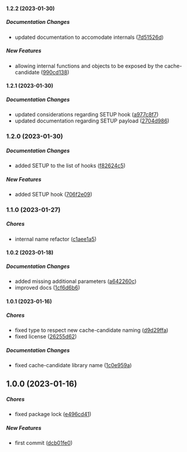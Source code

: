 #### 1.2.2 (2023-01-30)

##### Documentation Changes

*  updated documentation to accomodate internals ([7d51526d](https://github.com/JointlyTech/cache-candidate-plugin-base/commit/7d51526df52a62b1b104c46a7e8aa2a6d82391d0))

##### New Features

*  allowing internal functions and objects to be exposed by the cache-candidate ([990cd138](https://github.com/JointlyTech/cache-candidate-plugin-base/commit/990cd1380a9b7865b87544c1ca4c9790e4745c75))

#### 1.2.1 (2023-01-30)

##### Documentation Changes

*  updated considerations regarding SETUP hook ([a977c8f7](https://github.com/JointlyTech/cache-candidate-plugin-base/commit/a977c8f7dd2d5b4502e5d6e005cfd0bbdf40b216))
*  updated documentation regarding SETUP payload ([2704d986](https://github.com/JointlyTech/cache-candidate-plugin-base/commit/2704d986b78b03672504222e5e2c9628e938f5eb))

### 1.2.0 (2023-01-30)

##### Documentation Changes

*  added SETUP to the list of hooks ([f82624c5](https://github.com/JointlyTech/cache-candidate-plugin-base/commit/f82624c5a7f9ad3ad4971bdc005dc80b9625fa7d))

##### New Features

*  added SETUP hook ([706f2e09](https://github.com/JointlyTech/cache-candidate-plugin-base/commit/706f2e098d3668120b9190d2f6aeda82f6345ec6))

### 1.1.0 (2023-01-27)

##### Chores

*  internal name refactor ([c1aee1a5](https://github.com/JointlyTech/cache-candidate-plugin-base/commit/c1aee1a509496368e61d50ea67f553a237a3e920))

#### 1.0.2 (2023-01-18)

##### Documentation Changes

*  added missing additional parameters ([a642260c](https://github.com/JointlyTech/cache-candidate-plugin-base/commit/a642260c23c6a1951e5331c5a454402e8d8e5068))
*  improved docs ([1cf6d6b6](https://github.com/JointlyTech/cache-candidate-plugin-base/commit/1cf6d6b60835ebc32f3de6ff698145ec9af8d953))

#### 1.0.1 (2023-01-16)

##### Chores

*  fixed type to respect new cache-candidate naming ([d9d29ffa](https://github.com/JointlyTech/cache-candidate-plugin-base/commit/d9d29ffa9668d9f90dfe407137bff2b15bec1eba))
*  fixed license ([26255d62](https://github.com/JointlyTech/cache-candidate-plugin-base/commit/26255d62925f62b5e89a8a6efda7c2145dcc37fc))

##### Documentation Changes

*  fixed cache-candidate library name ([1c0e959a](https://github.com/JointlyTech/cache-candidate-plugin-base/commit/1c0e959a0f4a10578a6ff1c3f2a5ce23d4252682))

## 1.0.0 (2023-01-16)

##### Chores

*  fixed package lock ([e496cd41](https://github.com/JointlyTech/cache-candidate-plugin-base/commit/e496cd41e83db2cf12195fab4967ca1069ee4aed))

##### New Features

*  first commit ([dcb01fe0](https://github.com/JointlyTech/cache-candidate-plugin-base/commit/dcb01fe0c6901012c2f5267a17884e5e3f221113))

